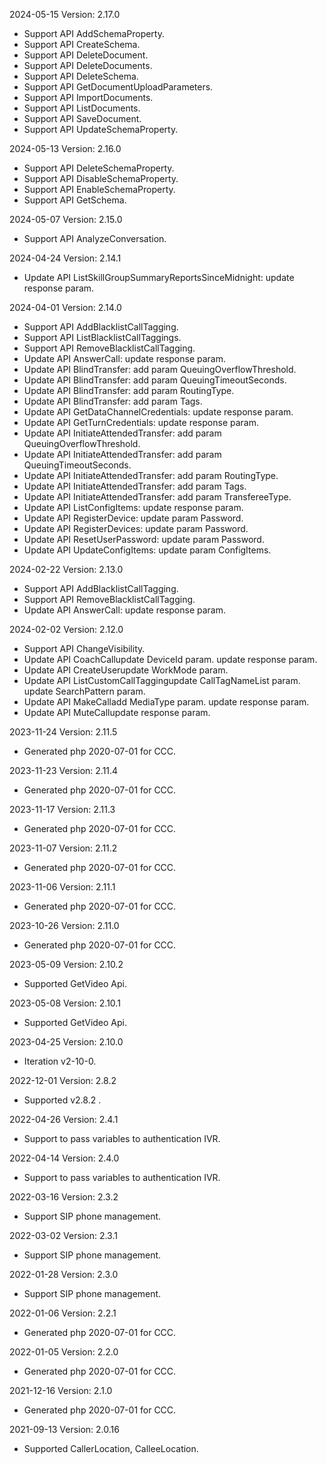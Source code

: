 2024-05-15 Version: 2.17.0
- Support API AddSchemaProperty.
- Support API CreateSchema.
- Support API DeleteDocument.
- Support API DeleteDocuments.
- Support API DeleteSchema.
- Support API GetDocumentUploadParameters.
- Support API ImportDocuments.
- Support API ListDocuments.
- Support API SaveDocument.
- Support API UpdateSchemaProperty.


2024-05-13 Version: 2.16.0
- Support API DeleteSchemaProperty.
- Support API DisableSchemaProperty.
- Support API EnableSchemaProperty.
- Support API GetSchema.


2024-05-07 Version: 2.15.0
- Support API AnalyzeConversation.


2024-04-24 Version: 2.14.1
- Update API ListSkillGroupSummaryReportsSinceMidnight: update response param.


2024-04-01 Version: 2.14.0
- Support API AddBlacklistCallTagging.
- Support API ListBlacklistCallTaggings.
- Support API RemoveBlacklistCallTagging.
- Update API AnswerCall: update response param.
- Update API BlindTransfer: add param QueuingOverflowThreshold.
- Update API BlindTransfer: add param QueuingTimeoutSeconds.
- Update API BlindTransfer: add param RoutingType.
- Update API BlindTransfer: add param Tags.
- Update API GetDataChannelCredentials: update response param.
- Update API GetTurnCredentials: update response param.
- Update API InitiateAttendedTransfer: add param QueuingOverflowThreshold.
- Update API InitiateAttendedTransfer: add param QueuingTimeoutSeconds.
- Update API InitiateAttendedTransfer: add param RoutingType.
- Update API InitiateAttendedTransfer: add param Tags.
- Update API InitiateAttendedTransfer: add param TransfereeType.
- Update API ListConfigItems: update response param.
- Update API RegisterDevice: update param Password.
- Update API RegisterDevices: update param Password.
- Update API ResetUserPassword: update param Password.
- Update API UpdateConfigItems: update param ConfigItems.


2024-02-22 Version: 2.13.0
- Support API AddBlacklistCallTagging.
- Support API RemoveBlacklistCallTagging.
- Update API AnswerCall: update response param.


2024-02-02 Version: 2.12.0
- Support API ChangeVisibility.
- Update API CoachCallupdate DeviceId param.
update response param.
- Update API CreateUserupdate WorkMode param.
- Update API ListCustomCallTaggingupdate CallTagNameList param.
update SearchPattern param.
- Update API MakeCalladd MediaType param.
update response param.
- Update API MuteCallupdate response param.


2023-11-24 Version: 2.11.5
- Generated php 2020-07-01 for CCC.

2023-11-23 Version: 2.11.4
- Generated php 2020-07-01 for CCC.

2023-11-17 Version: 2.11.3
- Generated php 2020-07-01 for CCC.

2023-11-07 Version: 2.11.2
- Generated php 2020-07-01 for CCC.

2023-11-06 Version: 2.11.1
- Generated php 2020-07-01 for CCC.

2023-10-26 Version: 2.11.0
- Generated php 2020-07-01 for CCC.

2023-05-09 Version: 2.10.2
- Supported GetVideo Api.

2023-05-08 Version: 2.10.1
- Supported GetVideo Api.

2023-04-25 Version: 2.10.0
- Iteration v2-10-0.

2022-12-01 Version: 2.8.2
- Supported v2.8.2 .

2022-04-26 Version: 2.4.1
- Support to pass variables to authentication IVR.

2022-04-14 Version: 2.4.0
- Support to pass variables to authentication IVR.

2022-03-16 Version: 2.3.2
- Support SIP phone management.

2022-03-02 Version: 2.3.1
- Support SIP phone management.

2022-01-28 Version: 2.3.0
- Support SIP phone management.

2022-01-06 Version: 2.2.1
- Generated php 2020-07-01 for CCC.

2022-01-05 Version: 2.2.0
- Generated php 2020-07-01 for CCC.

2021-12-16 Version: 2.1.0
- Generated php 2020-07-01 for CCC.

2021-09-13 Version: 2.0.16
- Supported CallerLocation, CalleeLocation.

